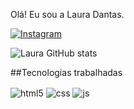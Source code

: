 Olá! Eu sou a Laura Dantas.

[![Instagram](https://img.shields.io/badge/Instagram-E4405F?style=for-the-badge&logo=instagram&logoColor=white)](https://www.instagram.com/lauredantas/)

 ![Laura GitHub stats](https://github-readme-stats.vercel.app/api?username=figueiredlaura&show_icons=true&theme=dracula&count_private=true)

##Tecnologias trabalhadas

<div style="display: inline_block">
  <img align="center" alt="html5" src="https://img.shields.io/badge/HTML5-E34F26?style=for-the-badge&logo=html5&logoColor=white" />
  <img align="center" alt="css" src="https://img.shields.io/badge/CSS3-1572B6?style=for-the-badge&logo=css3&logoColor=white" />
  <img align="center" alt="js" src="https://img.shields.io/badge/JavaScript-F7DF1E?style=for-the-badge&logo=javascript&logoColor=black" />
</div><br/>




